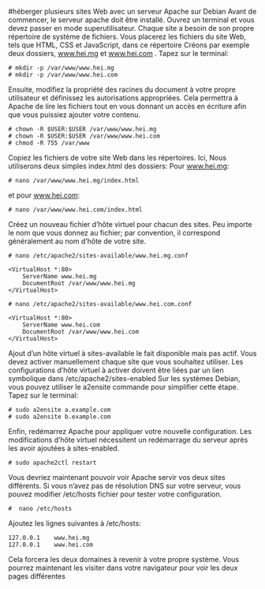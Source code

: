#héberger plusieurs sites Web avec un serveur Apache sur Debian
Avant de commencer, le serveur apache doit être installé. Ouvrez un terminal et vous devez passer en mode superutilisateur.
Chaque site a besoin de son propre répertoire de système de fichiers. Vous placerez les fichiers du site Web, tels que HTML, CSS et JavaScript, dans ce répertoire
Créons par exemple deux dossiers, www.hei.mg et www.hei.com .
Tapez sur le terminal:
```
# mkdir -p /var/www/www.hei.mg
# mkdir -p /var/www/www.hei.com
```
Ensuite, modifiez la propriété des racines du document à votre propre utilisateur et définissez les autorisations appropriées. Cela permettra à Apache de lire les fichiers tout en vous donnant un accès en écriture afin que vous puissiez ajouter votre contenu.
```
# chown -R $USER:$USER /var/www/www.hei.mg
# chown -R $USER:$USER /var/www/www.hei.com
# chmod -R 755 /var/www
```
Copiez les fichiers de votre site Web dans les répertoires. Ici, Nous utiliserons deux simples index.html des dossiers:
Pour www.hei.mg:
```
# nano /var/www/www.hei.mg/index.html
```
et pour www.hei.com:
```
# nano /var/www/www.hei.com/index.html
```
Créez un nouveau fichier d’hôte virtuel pour chacun des sites. Peu importe le nom que vous donnez au fichier; par convention, il correspond généralement au nom d’hôte de votre site.
```
# nano /etc/apache2/sites-available/www.hei.mg.conf
```
```
<VirtualHost *:80>
    ServerName www.hei.mg
    DocumentRoot /var/www/www.hei.mg
</VirtualHost>
```
```
# nano /etc/apache2/sites-available/www.hei.com.conf
```
```
<VirtualHost *:80>
    ServerName www.hei.com
    DocumentRoot /var/www/www.hei.com
</VirtualHost>
```
Ajout d’un hôte virtuel à sites-available le fait disponible mais pas actif. Vous devez activer manuellement chaque site que vous souhaitez utiliser. Les configurations d’hôte virtuel à activer doivent être liées par un lien symbolique dans /etc/apache2/sites-enabled
Sur les systèmes Debian, vous pouvez utiliser le a2ensite commande pour simplifier cette étape.
Tapez sur le terminal:
```
# sudo a2ensite a.example.com
# sudo a2ensite b.example.com
```
Enfin, redémarrez Apache pour appliquer votre nouvelle configuration. Les modifications d’hôte virtuel nécessitent un redémarrage du serveur après les avoir ajoutées à sites-enabled.
```
# sudo apache2ctl restart
```
Vous devriez maintenant pouvoir voir Apache servir vos deux sites différents. Si vous n’avez pas de résolution DNS sur votre serveur, vous pouvez modifier /etc/hosts fichier pour tester votre configuration.
```
#  nano /etc/hosts
```
Ajoutez les lignes suivantes à /etc/hosts:
```
127.0.0.1	 www.hei.mg
127.0.0.1	 www.hei.com
```
Cela forcera les deux domaines à revenir à votre propre système. Vous pourrez maintenant les visiter dans votre navigateur pour voir les deux pages différentes 
